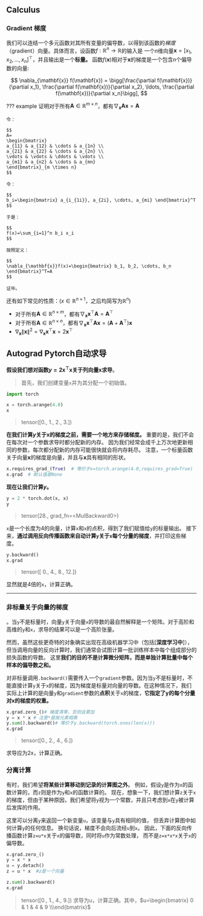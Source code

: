 ## Calculus
### Gradient 梯度
我们可以连结一个多元函数对其所有变量的偏导数，以得到该函数的*梯度*（gradient）向量。具体而言，设函数$f:\mathbb{R}^n\rightarrow\mathbb{R}$的输入是
一个$n$维向量$\mathbf{x}=[x_1,x_2,\ldots,x_n]^\top$，并且输出是一个**标量。**
函数$f(\mathbf{x})$相对于$\mathbf{x}$的梯度是一个包含$n$个偏导数的向量:

$$
\nabla_{\mathbf{x}} f(\mathbf{x}) = \bigg[\frac{\partial f(\mathbf{x})}{\partial x_1}, \frac{\partial f(\mathbf{x})}{\partial x_2}, \ldots, \frac{\partial f(\mathbf{x})}{\partial x_n}\bigg],
$$

??? example
    证明对于所有$\mathbf{A} \in \mathbb{R}^{m \times n}$，都有$\nabla_{\mathbf{x}} \mathbf{A} \mathbf{x} = \mathbf{A}$

    令：

    $$
    A=
    \begin{bmatrix}
    a_{11} & a_{12} & \cdots & a_{1n} \\
    a_{21} & a_{22} & \cdots & a_{2n} \\
    \vdots & \vdots & \ddots & \vdots \\
    a_{m1} & a_{n2} & \cdots & a_{mn}
    \end{bmatrix}_{m \times n}
    $$

    令：

    $$
    b_i=\begin{bmatrix} a_{i_{1i}}, a_{2i}, \cdots, a_{mi} \end{bmatrix}^T
    $$

    于是：

    $$
    f(x)=\sum_{i=1}^n b_i x_i
    $$

    按照定义：
    
    $$
    \nabla_{\mathbf{x}}f(x)=\begin{bmatrix} b_1, b_2, \cdots, b_n \end{bmatrix}^T=A
    $$

    证毕。

还有如下常见的性质：($x \in \mathbb{R}^{n\times 1}$，之后均简写为$\mathbb{R}^n$)

- 对于所有$\mathbf{A} \in \mathbb{R}^{n \times m}$，都有$\nabla_{\mathbf{x}} \mathbf{x}^\top \mathbf{A}  = \mathbf{A}^\top$
- 对于所有$\mathbf{A} \in \mathbb{R}^{n \times n}$，都有$\nabla_{\mathbf{x}} \mathbf{x}^\top \mathbf{A} \mathbf{x}  = (\mathbf{A} + \mathbf{A}^\top)\mathbf{x}$
- $\nabla_{\mathbf{x}} \|\mathbf{x} \|^2 = \nabla_{\mathbf{x}} \mathbf{x}^\top \mathbf{x} = 2\mathbf{x}^\top$

## Autograd Pytorch自动求导
**假设我们想对函数$y=2\mathbf{x}^{\top}\mathbf{x}$关于列向量$\mathbf{x}$求导**。
>首先，我们创建变量`x`并为其分配一个初始值。
```py
import torch

x = torch.arange(4.0)
x
```
>tensor([0., 1., 2., 3.])

**在我们计算$y$关于$\mathbf{x}$的梯度之前，需要一个地方来存储梯度。**
重要的是，我们不会在每次对一个参数求导时都分配新的内存。
因为我们经常会成千上万次地更新相同的参数，每次都分配新的内存可能很快就会将内存耗尽。
注意，一个标量函数关于向量$\mathbf{x}$的梯度是向量，并且与$\mathbf{x}$具有相同的形状。


```py
x.requires_grad_(True)  # 等价于x=torch.arange(4.0,requires_grad=True)
x.grad  # 默认值是None
```

**现在让我们计算$y$。**
```py
y = 2 * torch.dot(x, x)
y
```
>tensor(28., grad_fn=<MulBackward0\>)

`x`是一个长度为4的向量，计算`x`和`x`的点积，得到了我们赋值给`y`的标量输出。
接下来，**通过调用反向传播函数来自动计算`y`关于`x`每个分量的梯度**，并打印这些梯度。

```py
y.backward()
x.grad
```
>tensor([ 0.,  4.,  8., 12.])

显然就是4倍的`x`，计算正确。

---
### 非标量关于向量的梯度
。当`y`不是标量时，向量`y`关于向量`x`的导数的最自然解释是一个矩阵。对于高阶和高维的`y`和`x`，求导的结果可以是一个高阶张量。

然而，虽然这些更奇特的对象确实出现在高级机器学习中（包括[**深度学习中**]），
但当调用向量的反向计算时，我们通常会试图计算一批训练样本中每个组成部分的损失函数的导数。
这里**我们的目的不是计算微分矩阵，而是单独计算批量中每个样本的偏导数之和。**

对非标量调用`.backward()`需要传入一个`gradient`参数。因为当`y`不是标量时，不能直接计算`y`关于`x`的梯度，因为梯度是标量对向量的导数。在这种情况下，我们实际上计算的是向量`y`和`gradient`参数的**点积**关于`x`的梯度，**它指定了y的每个分量对x的梯度的权重。**
```py
x.grad.zero_()# 梯度清零，否则会累加
y = x * x # 注意*是按元素相乘
y.sum().backward()# 等价于y.backward(torch.ones(len(x)))
x.grad
```
>tensor([0., 2., 4., 6.])

求导应为2x，计算正确。

### 分离计算
有时，我们希望**将某些计算移动到记录的计算图之外**。
例如，假设`y`是作为`x`的函数计算的，而`z`则是作为`y`和`x`的函数计算的。
现在，想象一下，我们想计算`z`关于`x`的梯度，但由于某种原因，我们希望将`y`视为一个常数，并且只考虑到`x`在`y`被计算后发挥的作用。

这里可以分离`y`来返回一个新变量`u`，该变量与`y`具有相同的值，
但丢弃计算图中如何计算`y`的任何信息。
换句话说，梯度不会向后流经`u`到`x`。
因此，下面的反向传播函数计算`z=u*x`关于`x`的偏导数，同时将`u`作为常数处理，
而不是`z=x*x*x`关于`x`的偏导数。
```py
x.grad.zero_()
y = x * x
u = y.detach()
z = u * x  #z是一个向量

z.sum().backward()
x.grad
```
>tensor([0., 1., 4., 9.])
求导为u，计算正确。其中，$u=\begin{bmatrix} 0 & 1 & 4 & 9 \\\end{bmatrix}$








